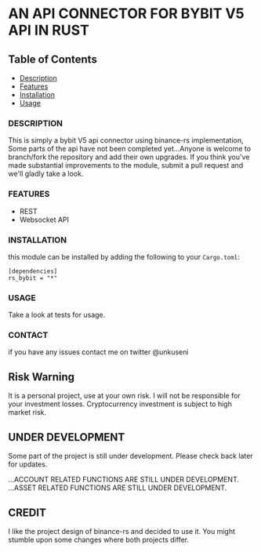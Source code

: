 # AN API CONNECTOR FOR BYBIT V5 API IN RUST

## Table of Contents

- [Description](#description)
- [Features](#features)
- [Installation](#Installation)
- [Usage](#usage)


### DESCRIPTION
This is simply a bybit V5 api connector using binance-rs implementation, Some parts of the api have not been completed yet...Anyone is welcome to branch/fork the repository and add their own upgrades. If you think you've made substantial improvements to the module, submit a pull request and we'll gladly take a look.

### FEATURES
- REST
- Websocket API

### INSTALLATION

this module can be installed by adding the following to your `Cargo.toml`:

```
[dependencies]
rs_bybit = "*"

```
### USAGE  

Take a look at tests for usage.


### CONTACT
if you have any issues contact me on twitter @unkuseni


## Risk Warning

It is a personal project, use at your own risk. I will not be responsible for your investment losses.
Cryptocurrency investment is subject to high market risk.


## UNDER DEVELOPMENT
Some part of the project is still under development. Please check back later for updates. 

...ACCOUNT RELATED FUNCTIONS ARE STILL UNDER DEVELOPMENT.
...ASSET RELATED FUNCTIONS ARE STILL UNDER DEVELOPMENT.


## CREDIT

I like the project design of binance-rs and decided to use it. You might stumble upon some changes where both projects differ.

